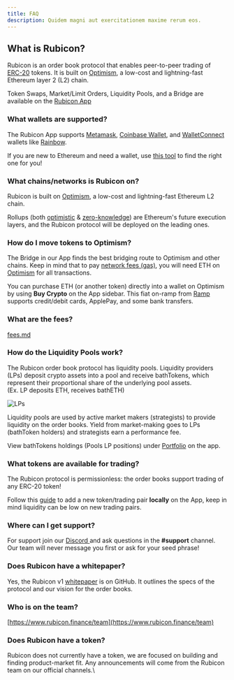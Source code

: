 ```yaml
---
title: FAQ
description: Quidem magni aut exercitationem maxime rerum eos.
---
```


## What is Rubicon?

Rubicon is an order book protocol that enables peer-to-peer trading of [ERC-20](https://ethereum.org/en/developers/docs/standards/tokens/erc-20/) tokens. It is built on [Optimism](https://www.optimism.io/), a low-cost and lightning-fast Ethereum layer 2 (L2) chain.

Token Swaps, Market/Limit Orders, Liquidity Pools, and a Bridge are available on the [Rubicon App](https://app.rubicon.finance/)&#x20;

### What wallets are supported?

The Rubicon App supports [Metamask](https://metamask.io/), [Coinbase Wallet](https://www.coinbase.com/wallet), and [WalletConnect](https://walletconnect.com/) wallets like [Rainbow](https://rainbow.me/).

If you are new to Ethereum and need a wallet, use [this tool](https://ethereum.org/en/wallets/find-wallet/) to find the right one for you!

### What chains/networks is Rubicon on?

Rubicon is built on [Optimism](https://www.optimism.io/), a low-cost and lightning-fast Ethereum L2 chain.

Rollups (both [optimistic](https://ethereum.org/en/developers/docs/scaling/optimistic-rollups/) & [zero-knowledge](https://ethereum.org/en/developers/docs/scaling/zk-rollups/)) are Ethereum's future execution layers, and the Rubicon protocol will be deployed on the leading ones.

### How do I move tokens to Optimism?

The Bridge in our App finds the best bridging route to Optimism and other chains. Keep in mind that to pay [network fees (gas)](trade/fees.md), you will need ETH on [Optimism](https://www.optimism.io/) for all transactions.

You can purchase ETH (or another token) directly into a wallet on Optimism by using **Buy Crypto** on the App sidebar. This fiat on-ramp from [Ramp](https://ramp.network/) supports credit/debit cards, ApplePay, and some bank transfers.

### What are the fees?

[fees.md](trade/fees.md "mention")

### How do the Liquidity Pools work?

The Rubicon order book protocol has liquidity pools. Liquidity providers (LPs) deposit crypto assets into a pool and receive bathTokens, which represent their proportional share of the underlying pool assets. \
(Ex. LP deposits ETH, receives bathETH)

![LPs](</assets/image (90).png>)

Liquidity pools are used by active market makers (strategists) to provide liquidity on the order books. Yield from market-making goes to LPs (bathToken holders) and strategists earn a performance fee.

View bathTokens holdings (Pools LP positions) under [Portfolio](https://app.rubicon.finance/portfolio) on the app.

### What tokens are available for trading?

The Rubicon protocol is permissionless: the order books support trading of any ERC-20 token!

Follow this [guide](trade/adding-a-trading-pair.md) to add a new token/trading pair **locally** on the App, keep in mind liquidity can be low on new trading pairs.

### Where can I get support?

For support join our [Discord ](https://discord.com/invite/E7pS24J)and ask questions in the **#support** channel. Our team will never message you first or ask for your seed phrase!

### Does Rubicon have a whitepaper?

Yes, the Rubicon v1 [whitepaper](https://github.com/RubiconDeFi/rubicon-protocol-v1/blob/master/Rubicon%20v1%20Whitepaper.pdf) is on GitHub. It outlines the specs of the protocol and our vision for the order books.

### Who is on the team?

[https://www.rubicon.finance/team](https://www.rubicon.finance/team)

### Does Rubicon have a token?

Rubicon does not currently have a token, we are focused on building and finding product-market fit. Any announcements will come from the Rubicon team on our official channels.\
